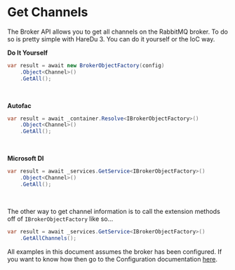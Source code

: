 # Get Channels

The Broker API allows you to get all channels on the RabbitMQ broker. To do so is pretty simple with HareDu 3. You can do it yourself or the IoC way.

**Do It Yourself**

```c#
var result = await new BrokerObjectFactory(config)
    .Object<Channel>()
    .GetAll();
```
<br>

**Autofac**

```c#
var result = await _container.Resolve<IBrokerObjectFactory>()
    .Object<Channel>()
    .GetAll();
```
<br>

**Microsoft DI**

```c#
var result = await _services.GetService<IBrokerObjectFactory>()
    .Object<Channel>()
    .GetAll();
```
<br>

The other way to get channel information is to call the extension methods off of ```IBrokerObjectFactory``` like so...

```c#
var result = await _services.GetService<IBrokerObjectFactory>()
    .GetAllChannels();
```

All examples in this document assumes the broker has been configured. If you want to know how then go to the Configuration documentation [here](https://github.com/ahives/HareDu3/blob/master/docs/configuration.md).

